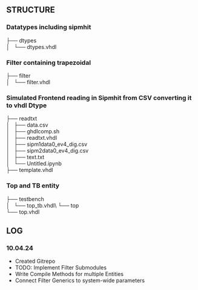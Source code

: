## STRUCTURE

### Datatypes including sipmhit
├── dtypes\
│   └── dtypes.vhdl

### Filter containing trapezoidal
├── filter\
│   └── filter.vhdl

### Simulated Frontend reading in Sipmhit from CSV converting it to vhdl Dtype
├── readtxt\
│   ├── data.csv\
│   ├── ghdlcomp.sh\
│   ├── readtxt.vhdl\
│   ├── sipm1data0\_ev4\_dig.csv\
│   ├── sipm2data0\_ev4\_dig.csv\
│   ├── text.txt\
│   └── Untitled.ipynb\
├── template.vhdl 

### Top and TB entity
├── testbench\
│   └── top\_tb.vhdl\ 
└── top\
    └── top.vhdl


## LOG

### 10.04.24
- Created Gitrepo
- TODO: Implement Filter Submodules
- Write Compile Methods for multiple Entities
- Connect Filter Generics to system-wide parameters
